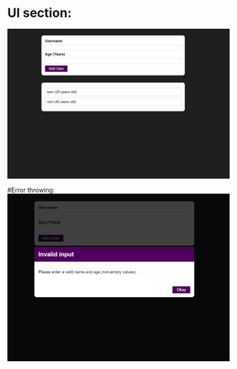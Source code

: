 # UI section:

<img src="https://github.com/samarpansarkar/add-user-and-showing-warning-app/blob/master/Screenshot%201.png"/>

#Error throwing:
<img src="https://github.com/samarpansarkar/add-user-and-showing-warning-app/blob/master/Screenshot%202.png"/>
